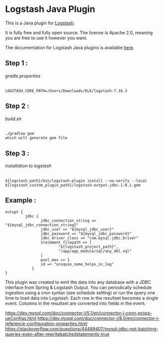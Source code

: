 # Logstash Java Plugin

This is a Java plugin for [Logstash](https://github.com/elastic/logstash).

It is fully free and fully open source. The license is Apache 2.0, meaning you are free to use it however you want.

The documentation for Logstash Java plugins is available [here](https://www.elastic.co/guide/en/logstash/6.7/contributing-java-plugin.html).

## Step 1 : 
###### gradle.properties
```
LOGSTASH_CORE_PATH=/Users/Downloads/ELK/logstash-7.16.3
```

## Step 2 : 
###### build.sh
```
./gradlew gem
which will generate gem file
```

## Step 3 : 
###### installation to logstash
```
${logstash_path}/bin/logstash-plugin install --no-verify --local ${logstash_custom_plugin_path}/logstash-output-jdbc-1.0.1.gem
```


## Example : 
```
outupt { 
         jdbc {
				jdbc_connection_string => "${mysql_jdbc_connection_string}"
				jdbc_user => "${mysql_jdbc_user}"
				jdbc_password => "${mysql_jdbc_password}"
				jdbc_driver_class => "com.mysql.jdbc.Driver"
				statement_filepath => [
						"${logstash_project_path}",
						"/app/app_module/sql/any_dml.sql"
				]
				pool_max => 1
				id => "uniquie_name_helps_in_log"
			}
}
```


This plugin was created to emit the data into any database with a JDBC interface from Spring & Logstash Output. 
You can periodically schedule ingestion using a cron syntax (see schedule setting) or 
run the query one time to load data into Logstash. 
Each row in the resultset becomes a single event. 
Columns in the resultset are converted into fields in the event.

https://dev.mysql.com/doc/connector-j/5.1/en/connector-j-conn-props-ueConfigs.html
https://dev.mysql.com/doc/connector-j/8.0/en/connector-j-reference-configuration-properties.html
https://stackoverflow.com/questions/44489407/mysql-jdbc-not-batching-queries-even-after-rewritebatchedstatements-true

